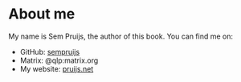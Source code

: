 # About me

My name is Sem Pruijs, the author of this book.
You can find me on:

- GitHub: [sempruijs](https://github.com/sempruijs/)
- Matrix: @qlp:matrix.org
- My website: [pruijs.net](https://pruijs.net)


